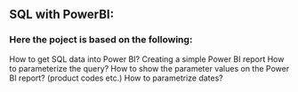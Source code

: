 ## SQL with PowerBI:
### Here the poject is based on the following:
How to get SQL data into Power BI?
Creating a simple Power BI report
How to parameterize the query?
How to show the parameter values on the Power BI report? (product codes etc.)
How to parametrize dates?

